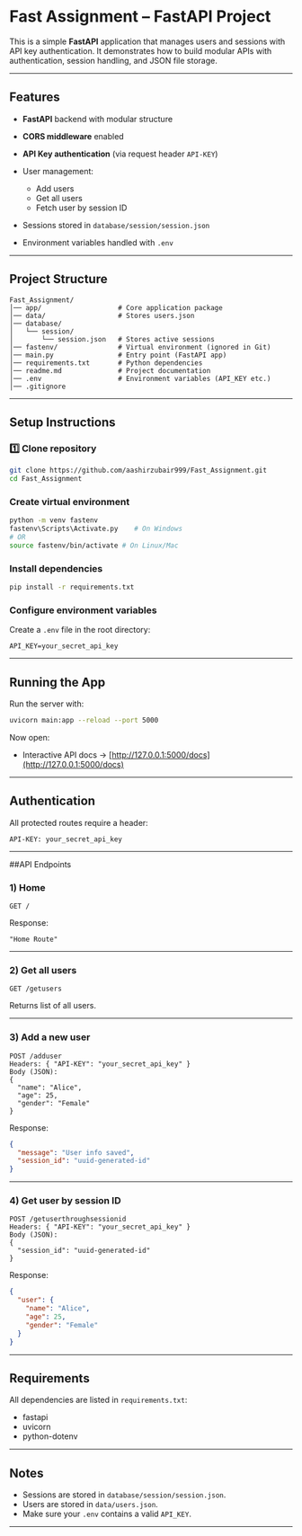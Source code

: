 # Fast Assignment – FastAPI Project

This is a simple **FastAPI** application that manages users and sessions with API key authentication.
It demonstrates how to build modular APIs with authentication, session handling, and JSON file storage.

---

## Features

* **FastAPI** backend with modular structure
* **CORS middleware** enabled
* **API Key authentication** (via request header `API-KEY`)
* User management:

  * Add users
  * Get all users
  * Fetch user by session ID
* Sessions stored in `database/session/session.json`
* Environment variables handled with `.env`

---

## Project Structure

```
Fast_Assignment/
│── app/                   # Core application package
│── data/                  # Stores users.json
│── database/
│   └── session/
│       └── session.json   # Stores active sessions
│── fastenv/               # Virtual environment (ignored in Git)
│── main.py                # Entry point (FastAPI app)
│── requirements.txt       # Python dependencies
│── readme.md              # Project documentation
│── .env                   # Environment variables (API_KEY etc.)
│── .gitignore
```

---

## Setup Instructions

### 1️⃣ Clone repository

```bash
git clone https://github.com/aashirzubair999/Fast_Assignment.git
cd Fast_Assignment
```

### Create virtual environment

```bash
python -m venv fastenv
fastenv\Scripts\Activate.py    # On Windows
# OR
source fastenv/bin/activate # On Linux/Mac
```

### Install dependencies

```bash
pip install -r requirements.txt
```

### Configure environment variables

Create a `.env` file in the root directory:

```
API_KEY=your_secret_api_key
```

---

## Running the App

Run the server with:

```bash
uvicorn main:app --reload --port 5000
```

Now open:

* Interactive API docs → [http://127.0.0.1:5000/docs](http://127.0.0.1:5000/docs)

---

## Authentication

All protected routes require a header:

```
API-KEY: your_secret_api_key
```

---

##API  Endpoints

### 1) Home

```http
GET /
```

Response:

```
"Home Route"
```

---

### 2) Get all users

```http
GET /getusers
```

Returns list of all users.

---

### 3) Add a new user

```http
POST /adduser
Headers: { "API-KEY": "your_secret_api_key" }
Body (JSON):
{
  "name": "Alice",
  "age": 25,
  "gender": "Female"
}
```

Response:

```json
{
  "message": "User info saved",
  "session_id": "uuid-generated-id"
}
```

---

### 4) Get user by session ID

```http
POST /getuserthroughsessionid
Headers: { "API-KEY": "your_secret_api_key" }
Body (JSON):
{
  "session_id": "uuid-generated-id"
}
```

Response:

```json
{
  "user": {
    "name": "Alice",
    "age": 25,
    "gender": "Female"
  }
}
```

---

## Requirements

All dependencies are listed in `requirements.txt`:

* fastapi
* uvicorn
* python-dotenv

---

## Notes

* Sessions are stored in `database/session/session.json`.
* Users are stored in `data/users.json`.
* Make sure your `.env` contains a valid `API_KEY`.

---
